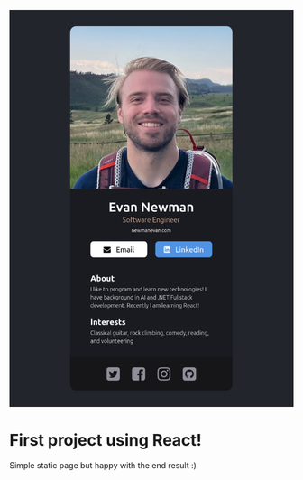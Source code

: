 ![Model](https://github.com/evan-newman/react-business-card/blob/main/src/screenshot-react-business-card.png)

# First project using React!

Simple static page but happy with the end result :)

